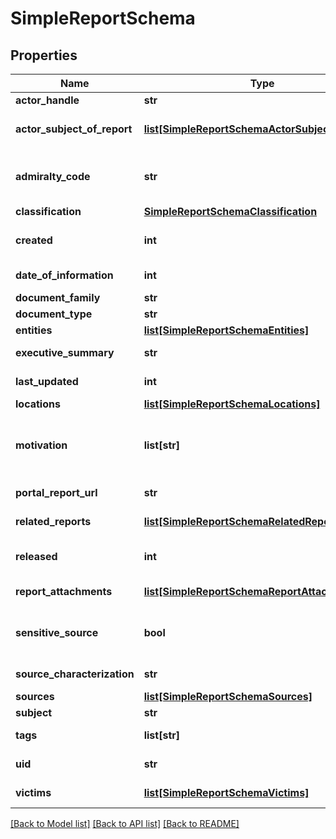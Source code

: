 # SimpleReportSchema


## Properties
Name | Type | Description | Notes
------------ | ------------- | ------------- | -------------
**actor_handle** | **str** | Actor&#39;s handle | [optional] 
**actor_subject_of_report** | [**list[SimpleReportSchemaActorSubjectOfReport]**](SimpleReportSchemaActorSubjectOfReport.md) | List of actors mentioned in report subject. | [optional] 
**admiralty_code** | **str** | Code as described [here](http://en.wikipedia.org/wiki/Admiralty_code). All Fintel reports have admiraltyCode&#x3D;&#x60;A1&#x60;. | 
**classification** | [**SimpleReportSchemaClassification**](SimpleReportSchemaClassification.md) |  | [optional] 
**created** | **int** | Date the report was &#x60;created&#x60; as Epoch Time. | [optional] 
**date_of_information** | **int** | Date of information as Epoch Time. | 
**document_family** | **str** | Document family. | [optional] 
**document_type** | **str** | Document type. | [optional] 
**entities** | [**list[SimpleReportSchemaEntities]**](SimpleReportSchemaEntities.md) | List of entities. | [optional] 
**executive_summary** | **str** | Executive summary in HTML format. | [optional] 
**last_updated** | **int** | Last modification date as Epoch Time. | [optional] 
**locations** | [**list[SimpleReportSchemaLocations]**](SimpleReportSchemaLocations.md) | Report &#x60;locations&#x60;. | [optional] 
**motivation** | **list[str]** | Actor&#39;s &#x60;motivation&#x60;. CC for Cyber Crime, CE for Cyber Espionage, HA for Hacktivism. | [optional] 
**portal_report_url** | **str** | URL to the report on the portal. | 
**related_reports** | [**list[SimpleReportSchemaRelatedReports]**](SimpleReportSchemaRelatedReports.md) | List of related reports. | [optional] 
**released** | **int** | Date the report was &#x60;released&#x60; as Epoch Time. | [optional] 
**report_attachments** | [**list[SimpleReportSchemaReportAttachments]**](SimpleReportSchemaReportAttachments.md) | List of report attachments. | [optional] 
**sensitive_source** | **bool** | Indicates if the document contains sensitive source derived information. | [optional] 
**source_characterization** | **str** | Source characterization. | [optional] 
**sources** | [**list[SimpleReportSchemaSources]**](SimpleReportSchemaSources.md) | List of &#x60;sources&#x60;. | [optional] 
**subject** | **str** | Report&#39;s &#x60;subject&#x60;. | 
**tags** | **list[str]** | Report&#39;s assigned &#x60;tags&#x60;. | [optional] 
**uid** | **str** | Unique report identifier. | 
**victims** | [**list[SimpleReportSchemaVictims]**](SimpleReportSchemaVictims.md) | Purported victims list. | [optional] 

[[Back to Model list]](../README.md#documentation-for-models) [[Back to API list]](../README.md#documentation-for-api-endpoints) [[Back to README]](../README.md)



